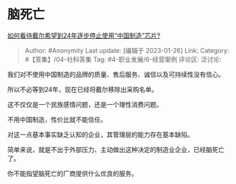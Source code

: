 # 脑死亡
[如何看待戴尔希望到24年逐步停止使用“中国制造”芯片?](https://www.zhihu.com/question/577081728/answer/2861056857)

> Author: #Anonymity
> Last update: [编辑于 2023-01-26]
> Link:
> Category: #【答集】/04-社科答集
> Tag: #4-职业发展/6-经营案例 
> 评论区:
> 泛讨论:

我们对不使用中国制造的品牌的质量、售后服务、诚信以及可持续性没有信心。

所以不必等到24年，现在已经将戴尔移除出采购名单。

这不仅仅是一个民族感情问题，还是一个理性消费问题。

不用中国制造，性价比就不能信任。

对这一点基本事实缺乏认知的企业，其管理层的能力存在基本缺陷。

简单来说，就是不出于外部压力、主动做出这种决定的制造业企业，已经脑死亡了。

你不能指望脑死亡的厂商提供什么优良的服务。
